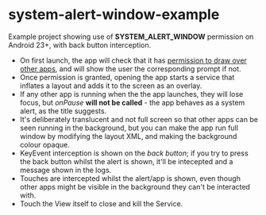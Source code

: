 # system-alert-window-example
Example project showing use of **SYSTEM_ALERT_WINDOW** permission on Android 23+, with back button interception.

* On first launch, the app will check that it has [permission to draw over other apps](https://developer.android.com/reference/android/Manifest.permission.html), and will show the user the corresponding prompt if not.
* Once permission is granted, opening the app starts a service that inflates a layout and adds it to the screen as an overlay.
* If any other app is running when the the app launches, they will lose focus, but *onPause* **will not be called** - the app behaves as a system alert, as the title suggests.
* It's deliberately translucent and not full screen so that other apps can be seen running in the background, but you can make the app run full window by modifying the layout XML, and making the background colour opaque.
* KeyEvent interception is shown on the *back button*; if you try to press the back button whilst the alert is shown, it'll be intecepted and a message shown in the logs.
* Touches are intercepted whilst the alert/app is shown, even though other apps might be visible in the background they can't be interacted with.
* Touch the View itself to close and kill the Service.
